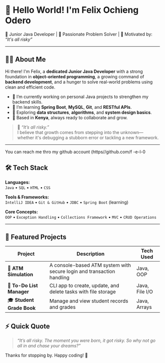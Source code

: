 # 👋 Hello World! I'm Felix Ochieng Odero

🎯 Junior Java Developer | 🚀 Passionate Problem Solver | 💭 Motivated by: *“It's all risky”*

---

## 👨‍💻 About Me

Hi there! I'm Felix, a **dedicated Junior Java Developer** with a strong foundation in **object-oriented programming**, a growing command of **backend development**, and a hunger to solve real-world problems using clean and efficient code.

- 🔭 I’m currently working on personal Java projects to strengthen my backend skills.
- 🌱 I’m learning **Spring Boot**, **MySQL**, **Git**, and **RESTful APIs**.
- 🧠 Exploring **data structures**, **algorithms**, and **system design basics**.
- 📌 Based in **Kenya**, always ready to collaborate and grow.

> 💬 *“It’s all risky.”*  
> I believe that growth comes from stepping into the unknown—whether it's debugging a stubborn error or tackling a new framework.

------
You can reach me thro my github account (https//github.com/f
-e-l-0
## 🛠️ Tech Stack

**Languages:**  
`Java` • `SQL` • `HTML` • `CSS`

**Tools & Frameworks:**  
`IntelliJ IDEA` • `Git & GitHub` • `JDBC` • `Spring Boot` (learning)

**Core Concepts:**  
`OOP` • `Exception Handling` • `Collections Framework` • `MVC` • `CRUD Operations`

---

## 📂 Featured Projects

| Project | Description | Tech Used |
|--------|-------------|-----------|
| 🏧 **ATM Simulation** | A console-based ATM system with secure login and transaction handling | Java, OOP |
| 📝 **To-Do List Manager** | CLI app to create, update, and delete tasks with file storage | Java, File I/O |
| 🎓 **Student Grade Book** | Manage and view student records and grades | Java, Arrays |


## ⚡ Quick Quote

> *“It’s all risky. The moment you were born, it got risky. So why not go all in and chase your dreams?”*

Thanks for stopping by. Happy coding! 🚀